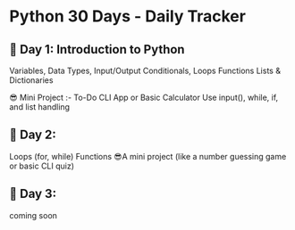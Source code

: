 # Python 30 Days - Daily Tracker
## 🚀 Day 1: Introduction to Python
  Variables, Data Types, Input/Output
  Conditionals, Loops
  Functions
  Lists & Dictionaries

😎 Mini Project :-
   To-Do CLI App or Basic Calculator
   Use input(), while, if, and list handling

## 🚀 Day 2:    
  Loops (for, while)
  Functions
😎A mini project (like a number guessing game or basic CLI quiz) 

## 🚀 Day 3:

   coming soon



